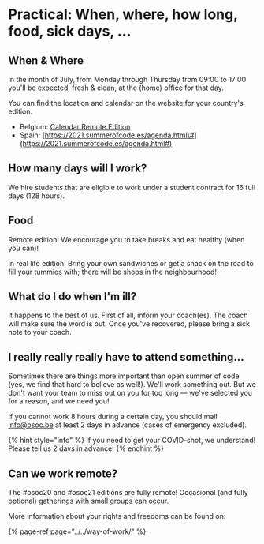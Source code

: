 # Practical: When, where, how long, food, sick days, ...

## When & Where

In the month of July, from Monday through Thursday from 09:00 to 17:00 you'll be expected, fresh & clean, at the \(home\) office for that day.

You can find the location and calendar on the website for your country's edition.

* Belgium: [Calendar Remote Edition](../../organisers/calendar/calendar-remote-edition/)
* Spain: [https://2021.summerofcode.es/agenda.html\#](https://2021.summerofcode.es/agenda.html#)

## How many days will I work?

We hire students that are eligible to work under a student contract for 16 full days \(128 hours\).

## Food

Remote edition: We encourage you to take breaks and eat healthy \(when you can\)!

In real life edition: Bring your own sandwiches or get a snack on the road to fill your tummies with; there will be shops in the neighbourhood!

## What do I do when I'm ill?

It happens to the best of us. First of all, inform your coach\(es\). The coach will make sure the word is out. Once you've recovered, please bring a sick note to your coach.

## I really really really have to attend something...

Sometimes there are things more important than open summer of code \(yes, we find that hard to believe as well!\). We'll work something out. But we don't want your team to miss out on you for too long — we've selected you for a reason, and we need you!

If you cannot work 8 hours during a certain day, you should mail [info@osoc.be](mailto:info@osoc.be) at least 2 days in advance \(cases of emergency excluded\).

{% hint style="info" %}
If you need to get your COVID-shot, we understand! Please tell us 2 days in advance.
{% endhint %}

## Can we work remote?

The \#osoc20 and \#osoc21 editions are fully remote! Occasional \(and fully optional\) gatherings with small groups can occur. 

More information about your rights and freedoms can be found on:

{% page-ref page="../../way-of-work/" %}

